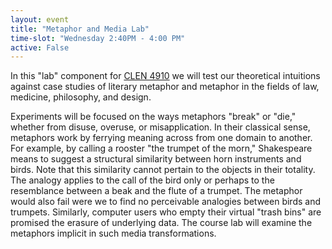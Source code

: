 ```yaml
---
layout: event
title: "Metaphor and Media Lab"
time-slot: "Wednesday 2:40PM - 4:00 PM"
active: False
---
```


In this "lab" component for [CLEN 4910](https://github.com/denten-courses/metaphor-media/blob/master/README.md) we will test our theoretical intuitions against case studies of literary metaphor and metaphor in the fields of law, medicine, philosophy, and design.

Experiments will be focused on the ways metaphors "break" or "die," whether from disuse, overuse, or misapplication. In their classical sense, metaphors work by ferrying meaning across from one domain to another. For example, by calling a rooster "the trumpet of the morn," Shakespeare means to suggest a structural similarity between horn instruments and birds. Note that this similarity cannot pertain to the objects in their totality. The analogy applies to the call of the bird only or perhaps to the resemblance between a beak and the flute of a trumpet. The metaphor would also fail were we to find no perceivable analogies between birds and trumpets. Similarly, computer users who empty their virtual "trash bins" are promised the erasure of underlying data. The course lab will examine the metaphors implicit in such media transformations.